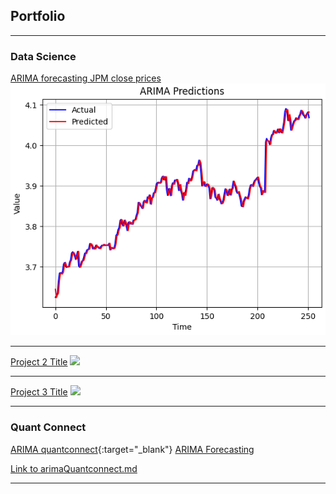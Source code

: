 ## Portfolio

---

### Data Science

[ARIMA forecasting JPM close prices](/projects/arimaForecasting/arimaFinal.html)
<img src="projects/arimaForecasting/projectPic.png?raw=true"/>

---
[Project 2 Title](/sample_page)
<img src="images/dummy_thumbnail.jpg?raw=true"/>

---
[Project 3 Title](http://example.com/)
<img src="images/dummy_thumbnail.jpg?raw=true"/>

---

### Quant Connect

[ARIMA quantconnect](/projects/arimaForecasting/arimaQuantconnect){:target="_blank"}
<a href="/projects/arimaForecasting/arimaQuantconnect.md" target="_blank">ARIMA Forecasting</a>

<a href="{{ site.baseurl }}/arimaQuantconnect">Link to arimaQuantconnect.md</a>


---
